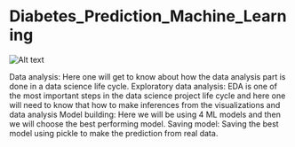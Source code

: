 # Diabetes_Prediction_Machine_Learning
![Alt text](https://editor.analyticsvidhya.com/uploads/30738medtec-futuristic-650.jpg)

Data analysis: Here one will get to know about how the data analysis part is done in a data science life cycle.
Exploratory data analysis: EDA is one of the most important steps in the data science project life cycle and here one will need to know that how to make inferences from the visualizations and data analysis
Model building: Here we will be using 4 ML models and then we will choose the best performing model.
Saving model: Saving the best model using pickle to make the prediction from real data.
